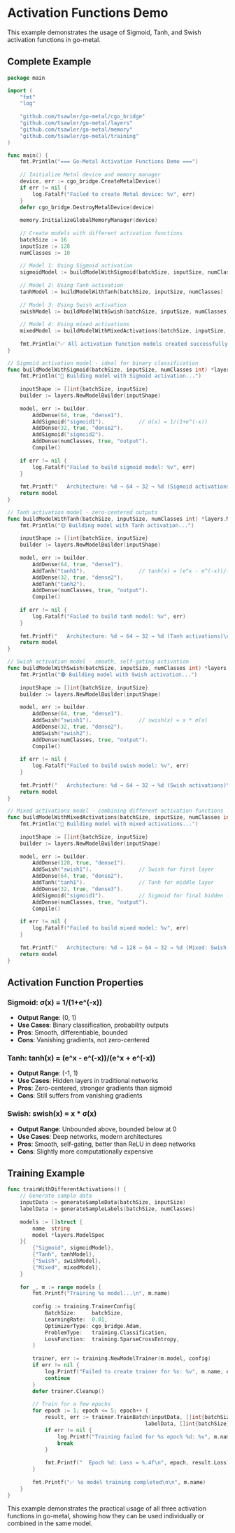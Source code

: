 # Activation Functions Demo

This example demonstrates the usage of Sigmoid, Tanh, and Swish activation functions in go-metal.

## Complete Example

```go
package main

import (
    "fmt"
    "log"
    
    "github.com/tsawler/go-metal/cgo_bridge"
    "github.com/tsawler/go-metal/layers"
    "github.com/tsawler/go-metal/memory"
    "github.com/tsawler/go-metal/training"
)

func main() {
    fmt.Println("=== Go-Metal Activation Functions Demo ===")
    
    // Initialize Metal device and memory manager
    device, err := cgo_bridge.CreateMetalDevice()
    if err != nil {
        log.Fatalf("Failed to create Metal device: %v", err)
    }
    defer cgo_bridge.DestroyMetalDevice(device)
    
    memory.InitializeGlobalMemoryManager(device)
    
    // Create models with different activation functions
    batchSize := 16
    inputSize := 128
    numClasses := 10
    
    // Model 1: Using Sigmoid activation
    sigmoidModel := buildModelWithSigmoid(batchSize, inputSize, numClasses)
    
    // Model 2: Using Tanh activation
    tanhModel := buildModelWithTanh(batchSize, inputSize, numClasses)
    
    // Model 3: Using Swish activation
    swishModel := buildModelWithSwish(batchSize, inputSize, numClasses)
    
    // Model 4: Using mixed activations
    mixedModel := buildModelWithMixedActivations(batchSize, inputSize, numClasses)
    
    fmt.Println("✅ All activation function models created successfully!")
}

// Sigmoid activation model - ideal for binary classification
func buildModelWithSigmoid(batchSize, inputSize, numClasses int) *layers.ModelSpec {
    fmt.Println("🔵 Building model with Sigmoid activation...")
    
    inputShape := []int{batchSize, inputSize}
    builder := layers.NewModelBuilder(inputShape)
    
    model, err := builder.
        AddDense(64, true, "dense1").
        AddSigmoid("sigmoid1").           // σ(x) = 1/(1+e^(-x))
        AddDense(32, true, "dense2").
        AddSigmoid("sigmoid2").
        AddDense(numClasses, true, "output").
        Compile()
    
    if err != nil {
        log.Fatalf("Failed to build sigmoid model: %v", err)
    }
    
    fmt.Printf("   Architecture: %d → 64 → 32 → %d (Sigmoid activations)\n", inputSize, numClasses)
    return model
}

// Tanh activation model - zero-centered outputs
func buildModelWithTanh(batchSize, inputSize, numClasses int) *layers.ModelSpec {
    fmt.Println("🟡 Building model with Tanh activation...")
    
    inputShape := []int{batchSize, inputSize}
    builder := layers.NewModelBuilder(inputShape)
    
    model, err := builder.
        AddDense(64, true, "dense1").
        AddTanh("tanh1").                 // tanh(x) = (e^x - e^(-x))/(e^x + e^(-x))
        AddDense(32, true, "dense2").
        AddTanh("tanh2").
        AddDense(numClasses, true, "output").
        Compile()
    
    if err != nil {
        log.Fatalf("Failed to build tanh model: %v", err)
    }
    
    fmt.Printf("   Architecture: %d → 64 → 32 → %d (Tanh activations)\n", inputSize, numClasses)
    return model
}

// Swish activation model - smooth, self-gating activation
func buildModelWithSwish(batchSize, inputSize, numClasses int) *layers.ModelSpec {
    fmt.Println("🟢 Building model with Swish activation...")
    
    inputShape := []int{batchSize, inputSize}
    builder := layers.NewModelBuilder(inputShape)
    
    model, err := builder.
        AddDense(64, true, "dense1").
        AddSwish("swish1").               // swish(x) = x * σ(x)
        AddDense(32, true, "dense2").
        AddSwish("swish2").
        AddDense(numClasses, true, "output").
        Compile()
    
    if err != nil {
        log.Fatalf("Failed to build swish model: %v", err)
    }
    
    fmt.Printf("   Architecture: %d → 64 → 32 → %d (Swish activations)\n", inputSize, numClasses)
    return model
}

// Mixed activations model - combining different activation functions
func buildModelWithMixedActivations(batchSize, inputSize, numClasses int) *layers.ModelSpec {
    fmt.Println("🌈 Building model with mixed activations...")
    
    inputShape := []int{batchSize, inputSize}
    builder := layers.NewModelBuilder(inputShape)
    
    model, err := builder.
        AddDense(128, true, "dense1").
        AddSwish("swish1").               // Swish for first layer
        AddDense(64, true, "dense2").
        AddTanh("tanh1").                 // Tanh for middle layer
        AddDense(32, true, "dense3").
        AddSigmoid("sigmoid1").           // Sigmoid for final hidden layer
        AddDense(numClasses, true, "output").
        Compile()
    
    if err != nil {
        log.Fatalf("Failed to build mixed model: %v", err)
    }
    
    fmt.Printf("   Architecture: %d → 128 → 64 → 32 → %d (Mixed: Swish, Tanh, Sigmoid)\n", inputSize, numClasses)
    return model
}
```

## Activation Function Properties

### Sigmoid: σ(x) = 1/(1+e^(-x))
- **Output Range**: (0, 1)
- **Use Cases**: Binary classification, probability outputs
- **Pros**: Smooth, differentiable, bounded
- **Cons**: Vanishing gradients, not zero-centered

### Tanh: tanh(x) = (e^x - e^(-x))/(e^x + e^(-x))
- **Output Range**: (-1, 1)
- **Use Cases**: Hidden layers in traditional networks
- **Pros**: Zero-centered, stronger gradients than sigmoid
- **Cons**: Still suffers from vanishing gradients

### Swish: swish(x) = x * σ(x)
- **Output Range**: Unbounded above, bounded below at 0
- **Use Cases**: Deep networks, modern architectures
- **Pros**: Smooth, self-gating, better than ReLU in deep networks
- **Cons**: Slightly more computationally expensive

## Training Example

```go
func trainWithDifferentActivations() {
    // Generate sample data
    inputData := generateSampleData(batchSize, inputSize)
    labelData := generateSampleLabels(batchSize, numClasses)
    
    models := []struct {
        name  string
        model *layers.ModelSpec
    }{
        {"Sigmoid", sigmoidModel},
        {"Tanh", tanhModel},
        {"Swish", swishModel},
        {"Mixed", mixedModel},
    }
    
    for _, m := range models {
        fmt.Printf("Training %s model...\n", m.name)
        
        config := training.TrainerConfig{
            BatchSize:     batchSize,
            LearningRate:  0.01,
            OptimizerType: cgo_bridge.Adam,
            ProblemType:   training.Classification,
            LossFunction:  training.SparseCrossEntropy,
        }
        
        trainer, err := training.NewModelTrainer(m.model, config)
        if err != nil {
            log.Printf("Failed to create trainer for %s: %v", m.name, err)
            continue
        }
        defer trainer.Cleanup()
        
        // Train for a few epochs
        for epoch := 1; epoch <= 5; epoch++ {
            result, err := trainer.TrainBatch(inputData, []int{batchSize, inputSize}, 
                                            labelData, []int{batchSize})
            if err != nil {
                log.Printf("Training failed for %s epoch %d: %v", m.name, epoch, err)
                break
            }
            
            fmt.Printf("  Epoch %d: Loss = %.4f\n", epoch, result.Loss)
        }
        
        fmt.Printf("✅ %s model training completed\n\n", m.name)
    }
}
```

This example demonstrates the practical usage of all three activation functions in go-metal, showing how they can be used individually or combined in the same model.